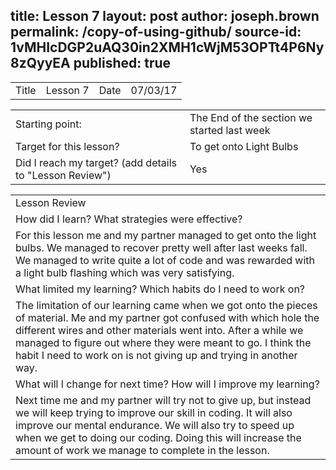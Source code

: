 title: Lesson 7
layout: post
author: joseph.brown
permalink: /copy-of-using-github/
source-id: 1vMHIcDGP2uAQ30in2XMH1cWjM53OPTt4P6Ny8zQyyEA
published: true
---
<table>
  <tr>
    <td>Title</td>
    <td>Lesson 7</td>
    <td>Date</td>
    <td>07/03/17</td>
  </tr>
</table>


<table>
  <tr>
    <td>Starting point:</td>
    <td>The End of the section we started last week</td>
  </tr>
  <tr>
    <td>Target for this lesson?</td>
    <td>To get onto Light Bulbs</td>
  </tr>
  <tr>
    <td>Did I reach my target? 
(add details to "Lesson Review")</td>
    <td>Yes</td>
  </tr>
</table>


<table>
  <tr>
    <td>Lesson Review</td>
  </tr>
  <tr>
    <td>How did I learn? What strategies were effective? </td>
  </tr>
  <tr>
    <td>For this lesson me and my partner managed to get onto the light bulbs. We managed to recover pretty well after last weeks fall. We managed to write quite a lot of code and was rewarded with a light bulb flashing which was very satisfying.</td>
  </tr>
  <tr>
    <td>What limited my learning? Which habits do I need to work on? </td>
  </tr>
  <tr>
    <td>The limitation of our learning came when we got onto the pieces of material. Me and my partner got confused with which hole the different wires and other materials went into. After a while we managed to figure out where they were meant to go. I think the habit I need to work on is not giving up and trying in another way.</td>
  </tr>
  <tr>
    <td>What will I change for next time? How will I improve my learning?</td>
  </tr>
  <tr>
    <td>Next time me and my partner will try not to give up, but instead we will keep trying to improve our skill in coding. It will also improve our mental endurance. We will also try to speed up when we get to doing our coding. Doing this will increase the amount of work we manage to complete in the lesson.</td>
  </tr>
</table>


